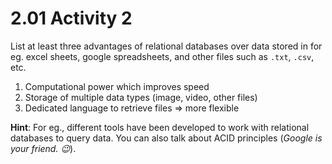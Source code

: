 # 2.01 Activity 2

List at least three advantages of relational databases over data stored in for eg. excel sheets, google spreadsheets, and other files such as `.txt`, `.csv`, etc.

1. Computational power which improves speed 
2. Storage of multiple data types (image, video, other files)
3. Dedicated language to retrieve files => more flexible


**Hint**: For eg., different tools have been developed to work with relational databases to query data. You can also talk about ACID principles (_Google is your friend. :wink:_).

